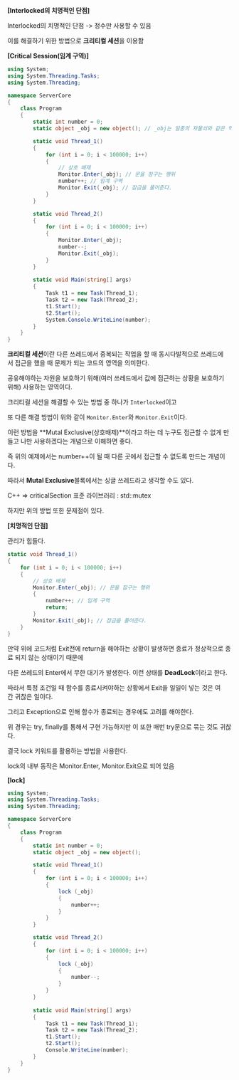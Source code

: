 **[Interlocked의 치명적인 단점]**

Interlocked의 치명적인 단점 -> 정수만 사용할 수 있음

이를 해결하기 위한 방법으로 **크리티컬 세션**을 이용함

**[Critical Session(임계 구역)]**

```csharp
using System;
using System.Threading.Tasks;
using System.Threading;

namespace ServerCore
{
    class Program
    {
        static int number = 0;
        static object _obj = new object(); // _obj는 일종의 자물쇠와 같은 역할을 함

        static void Thread_1()
        {
            for (int i = 0; i < 100000; i++)
            {
                // 상호 배제
                Monitor.Enter(_obj); // 문을 잠구는 행위
                number++; // 임계 구역
                Monitor.Exit(_obj); // 잠금을 풀어준다.
            }
        }

        static void Thread_2()
        {
            for (int i = 0; i < 100000; i++)
            {
                Monitor.Enter(_obj);
                number--;
                Monitor.Exit(_obj);
            }
        }
        
        static void Main(string[] args)
        {
            Task t1 = new Task(Thread_1);
            Task t2 = new Task(Thread_2);
            t1.Start();
            t2.Start();
            System.Console.WriteLine(number);
        }
    }
}
```

**크리티컬 세션**이란 다른 쓰레드에서 중복되는 작업을 할 때 동시다발적으로 쓰레드에서 접근을 했을 때 문제가 되는 코드의 영역을 의미한다.

공유해야하는 자원을 보호하기 위해(여러 쓰레드에서 값에 접근하는 상황을 보호하기 위해) 사용하는 영역이다.

크리티컬 세션을 해결할 수 있는 방법 중 하나가 `Interlocked`이고 

또 다른 해결 방법이 위와 같이 `Monitor.Enter`와 `Monitor.Exit`이다.

이런 방법을 **Mutal Exclusive(상호배제)**이라고 하는 데 누구도 접근할 수 없게 만들고 나만 사용하겠다는 개념으로 이해하면 좋다.

즉 위의 예제에서는 number++이 될 때 다른 곳에서 접근할 수 없도록 만드는 개념이다.

따라서 **Mutal Exclusive**블록에서는 싱글 쓰레드라고 생각할 수도 있다.

C++ => criticalSection 표준 라이브러리 : std::mutex

하지만 위의 방법 또한 문제점이 있다.

**[치명적인 단점]**

관리가 힘들다.

```csharp
static void Thread_1()
{
    for (int i = 0; i < 100000; i++)
    {
        // 상호 배제
        Monitor.Enter(_obj); // 문을 잠구는 행위
        {
            number++; // 임계 구역
            return; 
        }        
        Monitor.Exit(_obj); // 잠금을 풀어준다.
    }
}
```
만약 위에 코드처럼 Exit전에 return을 해야하는 상황이 발생하면 종료가 정상적으로 종료 되지 않는 상태이기 때문에

다른 쓰레드의 Enter에서 무한 대기가 발생한다. 이런 상태를 **DeadLock**이라고 한다.

따라서 특정 조건일 때 함수를 종료시켜야하는 상황에서 Exit을 일일이 넣는 것은 여간 귀찮은 일이다.

그리고 Exception으로 인해 함수가 종료되는 경우에도 고려를 해야한다. 

위 경우는 try, finally를 통해서 구현 가능하지만 이 또한 매번 try문으로 묶는 것도 귀찮다.

결국 lock 키워드를 활용하는 방법을 사용한다. 

lock의 내부 동작은 Monitor.Enter, Monitor.Exit으로 되어 있음

**[lock]**

```csharp
using System;
using System.Threading.Tasks;
using System.Threading;

namespace ServerCore
{
    class Program
    {
        static int number = 0;
        static object _obj = new object();

        static void Thread_1()
        {
            for (int i = 0; i < 100000; i++)
            {
                lock (_obj) 
                {
                    number++;
                }
            }
        }

        static void Thread_2()
        {
            for (int i = 0; i < 100000; i++)
            {
                lock (_obj) 
                {
                    number--;
                }
            }
        }
        
        static void Main(string[] args)
        {
            Task t1 = new Task(Thread_1);
            Task t2 = new Task(Thread_2);
            t1.Start();
            t2.Start();
            Console.WriteLine(number);
        }
    }
}
```